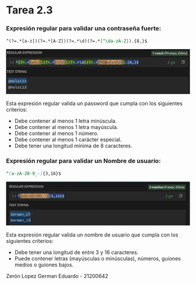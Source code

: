 # Tarea 2.3

### Expresión regular para validar una contraseña fuerte:
```markdown
^(?=.*[a-z])(?=.*[A-Z])(?=.*\d)(?=.*[^\da-zA-Z]).{8,}$
```
![evidencia](https://github.com/GermanZL/automatas/blob/master/Tareas/Tarea%202.2/img/contr.jpeg)

Esta expresión regular valida un password que cumpla con los siguientes criterios:
- Debe contener al menos 1 letra minúscula.
- Debe contener al menos 1 letra mayúscula.
- Debe contener al menos 1 número.
- Debe contener al menos 1 carácter especial.
- Debe tener una longitud mínima de 8 caracteres.

### Expresión regular para validar un Nombre de usuario:

```markdown
^[a-zA-Z0-9_-]{3,16}$
```
![evidencia](https://github.com/GermanZL/automatas/blob/master/Tareas/Tarea%202.2/img/nomb.jpeg)

Esta expresión regular valida un nombre de usuario que cumpla con los siguientes criterios:
- Debe tener una longitud de entre 3 y 16 caracteres.
- Puede contener letras (mayúsculas o minúsculas), números, guiones medios o guiones bajos.

Zerón Lopez German Eduardo - 21200642
